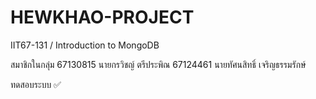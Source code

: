 # HEWKHAO-PROJECT

IIT67-131 / Introduction to MongoDB

สมาชิกในกลุ่ม
67130815 นายกรวิชญ์ ตรีประพิณ
67124461 นายทัศนสิทธิ์ เจริญธรรมรักษ์

ทดสอบระบบ ✅